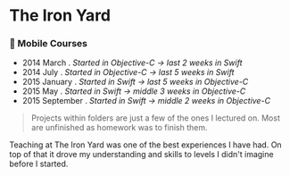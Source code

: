 # The Iron Yard

###  Mobile Courses

- 2014 March . *Started in Objective-C -> last 2 weeks in Swift*
- 2014 July . *Started in Objective-C -> last 5 weeks in Swift*
- 2015 January . *Started in Swift -> last 5 weeks in Objective-C*
- 2015 May . *Started in Swift -> middle 3 weeks in Objective-C*
- 2015 September . *Started in Swift -> middle 2 weeks in Objective-C*

> Projects within folders are just a few of the ones I lectured on. Most are unfinished as homework was to finish them.

Teaching at The Iron Yard was one of the best experiences I have had. On top of that it drove my understanding and skills to levels I didn't imagine before I started. 